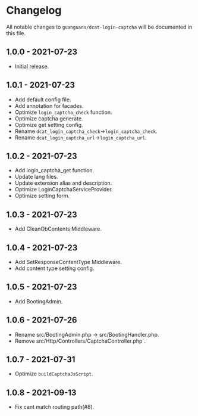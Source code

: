 # Changelog

All notable changes to `guanguans/dcat-login-captcha` will be documented in this file.

## 1.0.0 - 2021-07-23

* Initial release.

## 1.0.1 - 2021-07-23

* Add default config file.
* Add annotation for facades.
* Optimize `login_captcha_check` function.
* Optimize captcha generate.
* Optimize get setting config.
* Rename `dcat_login_captcha_check`->`login_captcha_check`.
* Rename `dcat_login_captcha_url`->`login_captcha_url`.

## 1.0.2 - 2021-07-23

* Add login_captcha_get function.
* Update lang files.
* Update extension alias and description.
* Optimize LoginCaptchaServiceProvider.
* Optimize setting form.

## 1.0.3 - 2021-07-23

* Add CleanObContents Middleware.

## 1.0.4 - 2021-07-23

* Add SetResponseContentType Middleware.
* Add content type setting config.

## 1.0.5 - 2021-07-23

* Add BootingAdmin.

## 1.0.6 - 2021-07-26

* Rename src/BootingAdmin.php -> src/BootingHandler.php.
* Remove src/Http/Controllers/CaptchaController.php`.

## 1.0.7 - 2021-07-31

* Optimize `buildCaptchaJsScript`.

## 1.0.8 - 2021-09-13

* Fix cant match routing path(#8).
